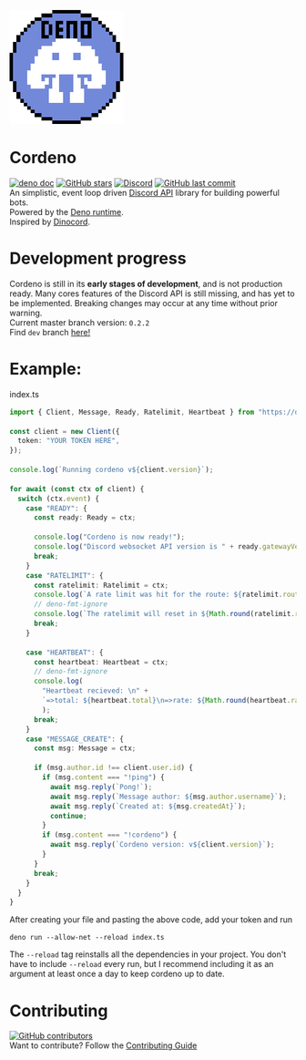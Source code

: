 ![Cordeno](assets/cordeno-200.gif)
# Cordeno
[![deno doc](https://img.shields.io/badge/deno-doc-blue?style=flat)](https://doc.deno.land/https/deno.land/x/cordeno@v0.2.2/mod.ts)
[![GitHub stars](https://img.shields.io/github/stars/cordeno/cordeno?style=flat)](https://github.com/cordeno/cordeno)
[![Discord](https://img.shields.io/discord/713653280638631976?color=%237289DA&label=discord&style=flat)](https://discord.gg/WT2g6Mn)
[![GitHub last commit](https://img.shields.io/github/last-commit/cordeno/cordeno?style=flat)](https://github.com/cordeno/cordeno/commits/)  
An simplistic, event loop driven [Discord API](https://discord.com/developers/docs/reference) library for building powerful bots.  
Powered by the [Deno runtime](https://deno.land/).  
Inspired by [Dinocord](https://github.com/sunsetkookaburra/dinocord).

# Development progress
Cordeno is still in its **early stages of development**, and is not production ready. Many cores features of the Discord API is still missing, and has yet to be implemented.
Breaking changes may occur at any time without prior warning.  
Current master branch version: `0.2.2`  
Find `dev` branch [here!](https://github.com/cordeno/cordeno/tree/dev)

# Example:
index.ts
```ts
import { Client, Message, Ready, Ratelimit, Heartbeat } from "https://deno.land/x/cordeno@v0.2.2/mod.ts";

const client = new Client({
  token: "YOUR TOKEN HERE",
});

console.log(`Running cordeno v${client.version}`);

for await (const ctx of client) {
  switch (ctx.event) {
    case "READY": {
      const ready: Ready = ctx;

      console.log("Cordeno is now ready!");
      console.log("Discord websocket API version is " + ready.gatewayVersion);
      break;
    }
    case "RATELIMIT": {
      const ratelimit: Ratelimit = ctx;
      console.log(`A rate limit was hit for the route: ${ratelimit.route}`);
      // deno-fmt-ignore
      console.log(`The ratelimit will reset in ${Math.round(ratelimit.resetIn / 1000 * 10) / 10}s`);
      break;
    }

    case "HEARTBEAT": {
      const heartbeat: Heartbeat = ctx;
      // deno-fmt-ignore
      console.log(
        "Heartbeat recieved: \n" +
        `=>total: ${heartbeat.total}\n=>rate: ${Math.round(heartbeat.rate / 1000 * 10) / 10}s`
        );
      break;
    }
    case "MESSAGE_CREATE": {
      const msg: Message = ctx;

      if (msg.author.id !== client.user.id) {
        if (msg.content === "!ping") {
          await msg.reply(`Pong!`);
          await msg.reply(`Message author: ${msg.author.username}`);
          await msg.reply(`Created at: ${msg.createdAt}`);
          continue;
        }
        if (msg.content === "!cordeno") {
          await msg.reply(`Cordeno version: v${client.version}`);
        }
      }
      break;
    }
  }
}
```
After creating your file and pasting the above code, add your token and run
```shell
deno run --allow-net --reload index.ts
```
The `--reload` tag reinstalls all the dependencies in your project.
You don't have to include `--reload` every run, but I recommend including it as an argument at least once a day to keep cordeno up to date.

# Contributing
[![GitHub contributors](https://img.shields.io/github/contributors/cordeno/cordeno?style=flat)](https://github.com/cordeno/cordeno/graphs/contributors)  
Want to contribute? Follow the [Contributing Guide](https://github.com/cordeno/cordeno/blob/master/CONTRIBUTING.md)
